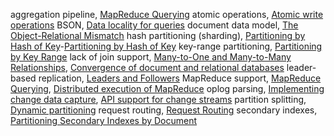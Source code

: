 aggregation pipeline, [MapReduce Querying](ch02.html#idm140605781682256)
atomic operations, [Atomic write operations](ch07.html#idm140605762113664)
BSON, [Data locality for queries](ch02.html#idm140605781120768)
document data model, [The Object-Relational Mismatch](ch02.html#idm140605782632608)
hash partitioning (sharding), [Partitioning by Hash of Key](ch06.html#ix_mongohash)-[Partitioning by Hash of Key](ch06.html#idm140605775276608)
key-range partitioning, [Partitioning by Key Range](ch06.html#idm140605775340640)
lack of join support, [Many-to-One and Many-to-Many Relationships](ch02.html#idm140605782443776), [Convergence of document and relational databases](ch02.html#idm140605782037360)
leader-based replication, [Leaders and Followers](ch05.html#idm140605776410464)
MapReduce support, [MapReduce Querying](ch02.html#idm140605782070896), [Distributed execution of MapReduce](ch10.html#idm140605758182000)
oplog parsing, [Implementing change data capture](ch11.html#idm140605756970096), [API support for change streams](ch11.html#idm140605756908176)
partition splitting, [Dynamic partitioning](ch06.html#idm140605775073552)
request routing, [Request Routing](ch06.html#idm140605775001232)
secondary indexes, [Partitioning Secondary Indexes by Document](ch06.html#idm140605775205952)